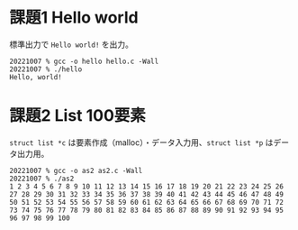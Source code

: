 # 課題1 Hello world

標準出力で `Hello world!` を出力。

```shell:zsh
20221007 % gcc -o hello hello.c -Wall
20221007 % ./hello
Hello, world!
```

# 課題2 List 100要素

`struct list *c` は要素作成（malloc）・データ入力用、`struct list *p` はデータ出力用。

```shell:zsh
20221007 % gcc -o as2 as2.c -Wall    
20221007 % ./as2  
1 2 3 4 5 6 7 8 9 10 11 12 13 14 15 16 17 18 19 20 21 22 23 24 25 26 27 28 29 30 31 32 33 34 35 36 37 38 39 40 41 42 43 44 45 46 47 48 49 50 51 52 53 54 55 56 57 58 59 60 61 62 63 64 65 66 67 68 69 70 71 72 73 74 75 76 77 78 79 80 81 82 83 84 85 86 87 88 89 90 91 92 93 94 95 96 97 98 99 100
```
